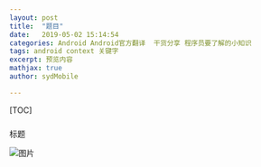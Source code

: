 ```yaml
---
layout: post
title:  "题目"
date:   2019-05-02 15:14:54
categories: Android Android官方翻译  干货分享 程序员要了解的小知识
tags: android context 关键字
excerpt: 预览内容
mathjax: true
author: sydMobile

---
```


[TOC]









### 



标题





![图片](https://dev.tencent.com/api/project/4406767/files/5231888/imagePreview)

